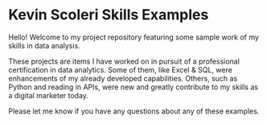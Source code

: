 <H1>Kevin Scoleri Skills Examples</H1>

<p>Hello! Welcome to my project repository featuring some sample work of my skills in data analysis.</p>

<p>These projects are items I have worked on in pursuit of a professional certification in data analytics. Some of them, like Excel & SQL, were enhancements of my already developed capabilities. Others, such as Python and reading in APIs, were new and greatly contribute to my skills as a digital marketer today. </p>

<p>Please let me know if you have any questions about any of these examples.</p>
